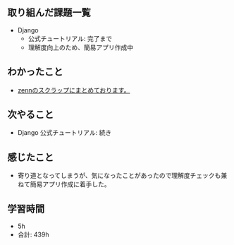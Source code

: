 ## 取り組んだ課題一覧

- Django
    - 公式チュートリアル: 完了まで
    - 理解度向上のため、簡易アプリ作成中
## わかったこと
- [zennのスクラップにまとめております。](https://zenn.dev/r2i5w/scraps/38168cfef9e86e)
## 次やること

- Django 公式チュートリアル: 続き

## 感じたこと
- 寄り道となってしまうが、気になったことがあったので理解度チェックも兼ねて簡易アプリ作成に着手した。

## 学習時間

- 5h
- 合計: 439h